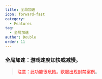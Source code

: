```yaml
---
title: 全局加速
icon: forward-fast
category:
  - Features
tag:
  - 全局加速
author: Double
order: 11
---
```


### 全局加速：游戏速度加快或减慢。
><span style="color:red;">注意：此功能很危险。欧服出现封禁案例</span>。

